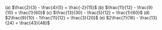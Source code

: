 (a) $\frac{2}{3} - \frac{4}{5} = \frac{-2}{15}$
(b) $\frac{11}{12} - \frac{9}{10} = \frac{1}{60}$
(c) $\frac{13}{30} - \frac{5}{12} = \frac{1}{60}$
(d) $2\frac{9}{10} - 1\frac{11}{12} = \frac{3}{20}$
(e) $2\frac{7}{16} - \frac{13}{24} = \frac{43}{48}$
